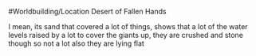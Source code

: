 #Worldbuilding/Location 
Desert of Fallen Hands

I mean, its sand that covered a lot of things, shows that a lot of the water levels raised by a lot to cover the giants up, they are crushed and stone though so not a lot also they are lying flat
